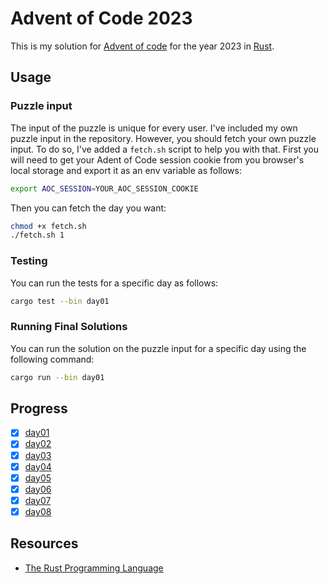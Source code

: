 # Advent of Code 2023

This is my solution for [Advent of code](https://adventofcode.com) for the year 2023 in [Rust](https://www.rust-lang.org).

## Usage

### Puzzle input

The input of the puzzle is unique for every user. I've included my own puzzle input in the repository. However, you should fetch your own puzzle input. To do so, I've added a `fetch.sh` script to help you with that. First you will need to get your Adent of Code session cookie from you browser's local storage and export it as an env variable as follows:

```sh
export AOC_SESSION=YOUR_AOC_SESSION_COOKIE
```

Then you can fetch the day you want:

```sh
chmod +x fetch.sh
./fetch.sh 1
```

### Testing

You can run the tests for a specific day as follows:

```sh
cargo test --bin day01
```

### Running Final Solutions

You can run the solution on the puzzle input for a specific day using the following command:

```sh
cargo run --bin day01
```

## Progress

- [x] [day01](./src/bin/day01.rs)
- [x] [day02](./src/bin/day02.rs)
- [x] [day03](./src/bin/day03.rs)
- [x] [day04](./src/bin/day04.rs)
- [x] [day05](./src/bin/day05.rs)
- [x] [day06](./src/bin/day06.rs)
- [x] [day07](./src/bin/day07.rs)
- [x] [day08](./src/bin/day08.rs)

## Resources

- [The Rust Programming Language](https://doc.rust-lang.org/book/title-page.html)

